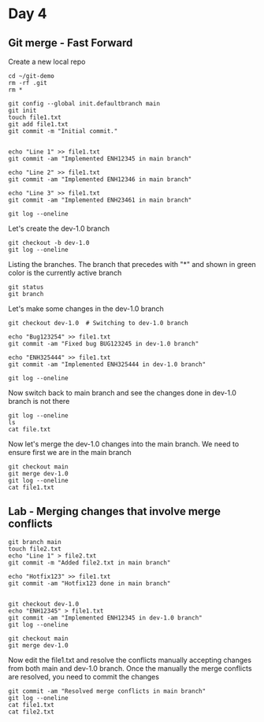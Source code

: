 # Day 4

## Git merge - Fast Forward 

Create a new local repo
```
cd ~/git-demo
rm -rf .git
rm *

git config --global init.defaultbranch main
git init
touch file1.txt
git add file1.txt
git commit -m "Initial commit."


echo "Line 1" >> file1.txt
git commit -am "Implemented ENH12345 in main branch"

echo "Line 2" >> file1.txt
git commit -am "Implemented ENH12346 in main branch"

echo "Line 3" >> file1.txt
git commit -am "Implemented ENH23461 in main branch"

git log --oneline
```

Let's create the dev-1.0 branch
```
git checkout -b dev-1.0
git log --oneline
```

Listing the branches. The branch that precedes with "*" and shown in green color is the currently active branch
```
git status
git branch
```

Let's make some changes in the dev-1.0 branch
```
git checkout dev-1.0  # Switching to dev-1.0 branch

echo "Bug123254" >> file1.txt
git commit -am "Fixed bug BUG123245 in dev-1.0 branch"

echo "ENH325444" >> file1.txt
git commit -am "Implemented ENH325444 in dev-1.0 branch"

git log --oneline
```

Now switch back to main branch and see the changes done in dev-1.0 branch is not there
```
git log --oneline
ls
cat file.txt
```

Now let's merge the dev-1.0 changes into the main branch. We need to ensure first we are in the main branch
```
git checkout main
git merge dev-1.0
git log --oneline
cat file1.txt
```

## Lab - Merging changes that involve merge conflicts
```
git branch main
touch file2.txt
echo "Line 1" > file2.txt
git commit -m "Added file2.txt in main branch"

echo "Hotfix123" >> file1.txt
git commit -am "Hotfix123 done in main branch"


git checkout dev-1.0
echo "ENH12345" > file1.txt
git commit -am "Implemented ENH12345 in dev-1.0 branch"
git log --oneline

git checkout main
git merge dev-1.0
```

Now edit the file1.txt and resolve the conflicts manually accepting changes from both main and dev-1.0 branch. Once the manually the merge conflicts are resolved, you need to commit the changes
```
git commit -am "Resolved merge conflicts in main branch"
git log --oneline
cat file1.txt
cat file2.txt
```



